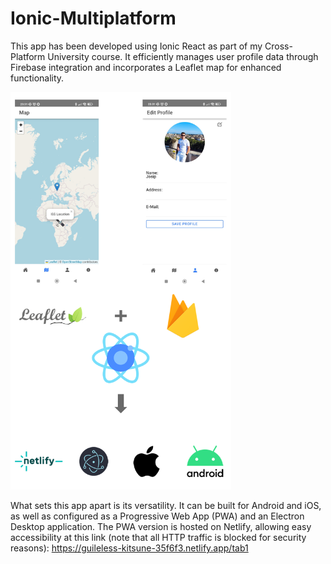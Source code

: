 # Ionic-Multiplatform

This app has been developed using Ionic React as part of my Cross-Platform University course. It efficiently manages
user profile data through Firebase integration and incorporates a Leaflet map for enhanced functionality.

<img src="docs/previewreadme.png" width=70% height=70%>


What sets this app apart is its versatility. It can be built for Android and iOS, as well as configured as a Progressive
Web App (PWA) and an Electron Desktop application. The PWA version is hosted on Netlify, allowing easy accessibility at
this link (note that all HTTP traffic is blocked for security
reasons): https://guileless-kitsune-35f6f3.netlify.app/tab1

